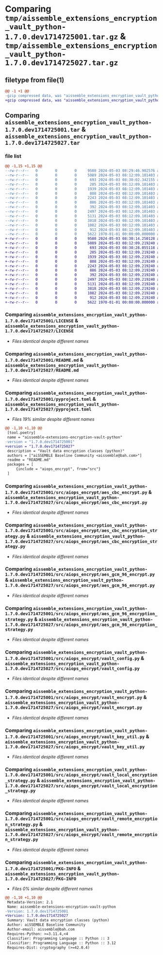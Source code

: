# Comparing `tmp/aissemble_extensions_encryption_vault_python-1.7.0.dev1714725001.tar.gz` & `tmp/aissemble_extensions_encryption_vault_python-1.7.0.dev1714725027.tar.gz`

## filetype from file(1)

```diff
@@ -1 +1 @@
-gzip compressed data, was "aissemble_extensions_encryption_vault_python-1.7.0.dev1714725001.tar", max compression
+gzip compressed data, was "aissemble_extensions_encryption_vault_python-1.7.0.dev1714725027.tar", max compression
```

## Comparing `aissemble_extensions_encryption_vault_python-1.7.0.dev1714725001.tar` & `aissemble_extensions_encryption_vault_python-1.7.0.dev1714725027.tar`

### file list

```diff
@@ -1,15 +1,15 @@
--rw-r--r--   0        0        0     9580 2024-05-03 08:29:46.902576 aissemble_extensions_encryption_vault_python-1.7.0.dev1714725001/LICENSE
--rw-r--r--   0        0        0     5089 2024-05-03 08:12:09.101403 aissemble_extensions_encryption_vault_python-1.7.0.dev1714725001/README.md
--rw-r--r--   0        0        0      693 2024-05-03 08:30:02.342155 aissemble_extensions_encryption_vault_python-1.7.0.dev1714725001/pyproject.toml
--rw-r--r--   0        0        0      205 2024-05-03 08:12:09.101403 aissemble_extensions_encryption_vault_python-1.7.0.dev1714725001/src/aiops_encrypt/__init__.py
--rw-r--r--   0        0        0     1939 2024-05-03 08:12:09.101403 aissemble_extensions_encryption_vault_python-1.7.0.dev1714725001/src/aiops_encrypt/aes_cbc_encrypt.py
--rw-r--r--   0        0        0      808 2024-05-03 08:12:09.101403 aissemble_extensions_encryption_vault_python-1.7.0.dev1714725001/src/aiops_encrypt/aes_cbc_encryption_strategy.py
--rw-r--r--   0        0        0     2243 2024-05-03 08:12:09.101403 aissemble_extensions_encryption_vault_python-1.7.0.dev1714725001/src/aiops_encrypt/aes_gcm_96_encrypt.py
--rw-r--r--   0        0        0      886 2024-05-03 08:12:09.101403 aissemble_extensions_encryption_vault_python-1.7.0.dev1714725001/src/aiops_encrypt/aes_gcm_96_encryption_strategy.py
--rw-r--r--   0        0        0      392 2024-05-03 08:12:09.101403 aissemble_extensions_encryption_vault_python-1.7.0.dev1714725001/src/aiops_encrypt/strategy_base.py
--rw-r--r--   0        0        0     2497 2024-05-03 08:12:09.101403 aissemble_extensions_encryption_vault_python-1.7.0.dev1714725001/src/aiops_encrypt/vault_config.py
--rw-r--r--   0        0        0     5131 2024-05-03 08:12:09.101403 aissemble_extensions_encryption_vault_python-1.7.0.dev1714725001/src/aiops_encrypt/vault_encrypt.py
--rw-r--r--   0        0        0     3818 2024-05-03 08:12:09.101403 aissemble_extensions_encryption_vault_python-1.7.0.dev1714725001/src/aiops_encrypt/vault_key_util.py
--rw-r--r--   0        0        0     1082 2024-05-03 08:12:09.101403 aissemble_extensions_encryption_vault_python-1.7.0.dev1714725001/src/aiops_encrypt/vault_local_encryption_strategy.py
--rw-r--r--   0        0        0      912 2024-05-03 08:12:09.101403 aissemble_extensions_encryption_vault_python-1.7.0.dev1714725001/src/aiops_encrypt/vault_remote_encryption_strategy.py
--rw-r--r--   0        0        0     5622 1970-01-01 00:00:00.000000 aissemble_extensions_encryption_vault_python-1.7.0.dev1714725001/PKG-INFO
+-rw-r--r--   0        0        0     9580 2024-05-03 08:30:14.250128 aissemble_extensions_encryption_vault_python-1.7.0.dev1714725027/LICENSE
+-rw-r--r--   0        0        0     5089 2024-05-03 08:12:09.219240 aissemble_extensions_encryption_vault_python-1.7.0.dev1714725027/README.md
+-rw-r--r--   0        0        0      693 2024-05-03 08:30:28.055118 aissemble_extensions_encryption_vault_python-1.7.0.dev1714725027/pyproject.toml
+-rw-r--r--   0        0        0      205 2024-05-03 08:12:09.219240 aissemble_extensions_encryption_vault_python-1.7.0.dev1714725027/src/aiops_encrypt/__init__.py
+-rw-r--r--   0        0        0     1939 2024-05-03 08:12:09.219240 aissemble_extensions_encryption_vault_python-1.7.0.dev1714725027/src/aiops_encrypt/aes_cbc_encrypt.py
+-rw-r--r--   0        0        0      808 2024-05-03 08:12:09.219240 aissemble_extensions_encryption_vault_python-1.7.0.dev1714725027/src/aiops_encrypt/aes_cbc_encryption_strategy.py
+-rw-r--r--   0        0        0     2243 2024-05-03 08:12:09.219240 aissemble_extensions_encryption_vault_python-1.7.0.dev1714725027/src/aiops_encrypt/aes_gcm_96_encrypt.py
+-rw-r--r--   0        0        0      886 2024-05-03 08:12:09.219240 aissemble_extensions_encryption_vault_python-1.7.0.dev1714725027/src/aiops_encrypt/aes_gcm_96_encryption_strategy.py
+-rw-r--r--   0        0        0      392 2024-05-03 08:12:09.219240 aissemble_extensions_encryption_vault_python-1.7.0.dev1714725027/src/aiops_encrypt/strategy_base.py
+-rw-r--r--   0        0        0     2497 2024-05-03 08:12:09.219240 aissemble_extensions_encryption_vault_python-1.7.0.dev1714725027/src/aiops_encrypt/vault_config.py
+-rw-r--r--   0        0        0     5131 2024-05-03 08:12:09.219240 aissemble_extensions_encryption_vault_python-1.7.0.dev1714725027/src/aiops_encrypt/vault_encrypt.py
+-rw-r--r--   0        0        0     3818 2024-05-03 08:12:09.219240 aissemble_extensions_encryption_vault_python-1.7.0.dev1714725027/src/aiops_encrypt/vault_key_util.py
+-rw-r--r--   0        0        0     1082 2024-05-03 08:12:09.219240 aissemble_extensions_encryption_vault_python-1.7.0.dev1714725027/src/aiops_encrypt/vault_local_encryption_strategy.py
+-rw-r--r--   0        0        0      912 2024-05-03 08:12:09.219240 aissemble_extensions_encryption_vault_python-1.7.0.dev1714725027/src/aiops_encrypt/vault_remote_encryption_strategy.py
+-rw-r--r--   0        0        0     5622 1970-01-01 00:00:00.000000 aissemble_extensions_encryption_vault_python-1.7.0.dev1714725027/PKG-INFO
```

### Comparing `aissemble_extensions_encryption_vault_python-1.7.0.dev1714725001/LICENSE` & `aissemble_extensions_encryption_vault_python-1.7.0.dev1714725027/LICENSE`

 * *Files identical despite different names*

### Comparing `aissemble_extensions_encryption_vault_python-1.7.0.dev1714725001/README.md` & `aissemble_extensions_encryption_vault_python-1.7.0.dev1714725027/README.md`

 * *Files identical despite different names*

### Comparing `aissemble_extensions_encryption_vault_python-1.7.0.dev1714725001/pyproject.toml` & `aissemble_extensions_encryption_vault_python-1.7.0.dev1714725027/pyproject.toml`

 * *Files 19% similar despite different names*

```diff
@@ -1,10 +1,10 @@
 [tool.poetry]
 name = "aissemble-extensions-encryption-vault-python"
-version = "1.7.0.dev1714725001"
+version = "1.7.0.dev1714725027"
 description = "Vault data encryption classes (python)"
 authors = ["aiSSEMBLE Baseline Community <aissemble@bah.com>"]
 readme = "README.md"
 packages = [
     {include = "aiops_encrypt", from="src"}
 ]
```

### Comparing `aissemble_extensions_encryption_vault_python-1.7.0.dev1714725001/src/aiops_encrypt/aes_cbc_encrypt.py` & `aissemble_extensions_encryption_vault_python-1.7.0.dev1714725027/src/aiops_encrypt/aes_cbc_encrypt.py`

 * *Files identical despite different names*

### Comparing `aissemble_extensions_encryption_vault_python-1.7.0.dev1714725001/src/aiops_encrypt/aes_cbc_encryption_strategy.py` & `aissemble_extensions_encryption_vault_python-1.7.0.dev1714725027/src/aiops_encrypt/aes_cbc_encryption_strategy.py`

 * *Files identical despite different names*

### Comparing `aissemble_extensions_encryption_vault_python-1.7.0.dev1714725001/src/aiops_encrypt/aes_gcm_96_encrypt.py` & `aissemble_extensions_encryption_vault_python-1.7.0.dev1714725027/src/aiops_encrypt/aes_gcm_96_encrypt.py`

 * *Files identical despite different names*

### Comparing `aissemble_extensions_encryption_vault_python-1.7.0.dev1714725001/src/aiops_encrypt/aes_gcm_96_encryption_strategy.py` & `aissemble_extensions_encryption_vault_python-1.7.0.dev1714725027/src/aiops_encrypt/aes_gcm_96_encryption_strategy.py`

 * *Files identical despite different names*

### Comparing `aissemble_extensions_encryption_vault_python-1.7.0.dev1714725001/src/aiops_encrypt/vault_config.py` & `aissemble_extensions_encryption_vault_python-1.7.0.dev1714725027/src/aiops_encrypt/vault_config.py`

 * *Files identical despite different names*

### Comparing `aissemble_extensions_encryption_vault_python-1.7.0.dev1714725001/src/aiops_encrypt/vault_encrypt.py` & `aissemble_extensions_encryption_vault_python-1.7.0.dev1714725027/src/aiops_encrypt/vault_encrypt.py`

 * *Files identical despite different names*

### Comparing `aissemble_extensions_encryption_vault_python-1.7.0.dev1714725001/src/aiops_encrypt/vault_key_util.py` & `aissemble_extensions_encryption_vault_python-1.7.0.dev1714725027/src/aiops_encrypt/vault_key_util.py`

 * *Files identical despite different names*

### Comparing `aissemble_extensions_encryption_vault_python-1.7.0.dev1714725001/src/aiops_encrypt/vault_local_encryption_strategy.py` & `aissemble_extensions_encryption_vault_python-1.7.0.dev1714725027/src/aiops_encrypt/vault_local_encryption_strategy.py`

 * *Files identical despite different names*

### Comparing `aissemble_extensions_encryption_vault_python-1.7.0.dev1714725001/src/aiops_encrypt/vault_remote_encryption_strategy.py` & `aissemble_extensions_encryption_vault_python-1.7.0.dev1714725027/src/aiops_encrypt/vault_remote_encryption_strategy.py`

 * *Files identical despite different names*

### Comparing `aissemble_extensions_encryption_vault_python-1.7.0.dev1714725001/PKG-INFO` & `aissemble_extensions_encryption_vault_python-1.7.0.dev1714725027/PKG-INFO`

 * *Files 0% similar despite different names*

```diff
@@ -1,10 +1,10 @@
 Metadata-Version: 2.1
 Name: aissemble-extensions-encryption-vault-python
-Version: 1.7.0.dev1714725001
+Version: 1.7.0.dev1714725027
 Summary: Vault data encryption classes (python)
 Author: aiSSEMBLE Baseline Community
 Author-email: aissemble@bah.com
 Requires-Python: >=3.11.4,<4
 Classifier: Programming Language :: Python :: 3
 Classifier: Programming Language :: Python :: 3.12
 Requires-Dist: cryptography (>=42.0.4)
```

